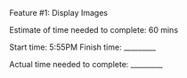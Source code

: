Feature #1: Display Images

Estimate of time needed to complete: 60 mins

Start time: 5:55PM
Finish time: _________

Actual time needed to complete: _________
